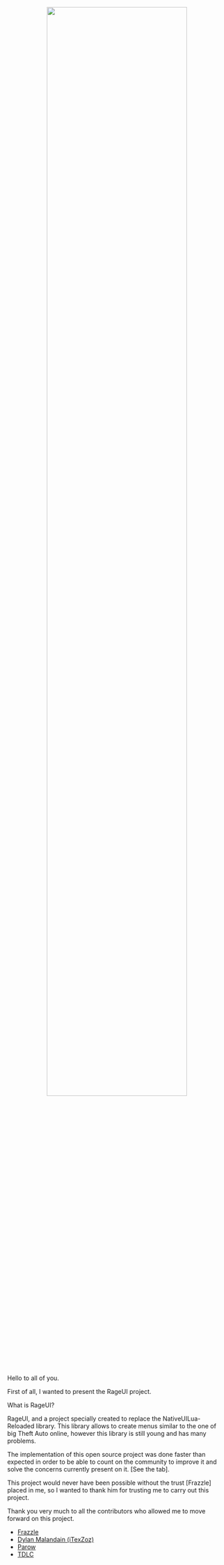 <p align="center">
<img width="80%" src="https://i.gyazo.com/35642f8eb1688486d11e48ac59f84d95.png">
</p
<br>

Hello to all of you. 

First of all, I wanted to present the RageUI project. 

What is RageUI? 

RageUI, and a project specially created to replace the NativeUILua-Reloaded library. 
This library allows to create menus similar to the one of big Theft Auto online, however this library is still young and has many problems. 

The implementation of this open source project was done faster than expected in order to be able to count on the community to improve it and solve the concerns currently present on it. [See the tab]. 

This project would never have been possible without the trust [Frazzle] placed in me, so I wanted to thank him for trusting me to carry out this project. 

Thank you very much to all the contributors who allowed me to move forward on this project. 

- [Frazzle](https://github.com/FrazzIe) 
- [Dylan Malandain (iTexZoz)](https://github.com/iTexZoz)
- [Parow](https://github.com/Parow)
- [TDLC](https://github.com/TDLCTV)

